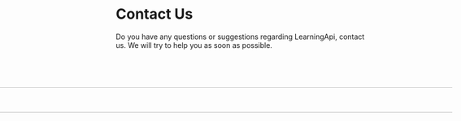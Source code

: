 # Contact Us 

Do you have any questions or suggestions regarding 
LearningApi, contact us. We will try to help you as soon as possible. 


<img src="https://user-images.githubusercontent.com/44580961/101384280-3b151800-38e0-11eb-82d6-e858655ffeef.png" IMG STYLE="position:absolute; TOP:250px; RIGHT:70px; WIDTH:1250px; HEIGHT:50px"/>
